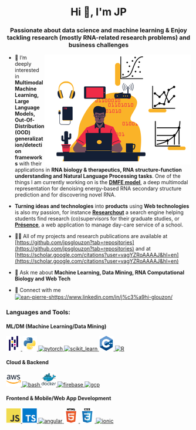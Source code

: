 <h1 align="center">Hi 👋, I'm JP</h1>
<h3 align="center">Passionate about data science and machine learning & Enjoy tackling research (mostly RNA-related research problems) and business challenges</h3>
<p align='left'></p><img align="right" alt="Coding" width="400" src="https://github.com/jpsglouzon/jpsglouzon/blob/main/github_profile_img.png"></p>

- 🌱 I’m deeply interested in **Multimodal Machine Learning, Large Language Models, Out-Of-Distribution (OOD) generalization/detection frameworks** with their applications in **RNA biology & therapeutics, RNA structure-function understanding and Natural Language Processing tasks**. One of the things I am currently working on is the **[DMFE model](https://github.com/jpsglouzon/denoising_mfe)**, a deep multimodal representation for denoising energy-based RNA secondary structure prediction and for discovering novel RNA.

- **Turning ideas and technologies** into **products** using **Web technologies** is also my passion, for instance **[Researchout](researchout.com)** a search engine helping students find research (co)supervisors for their graduate studies, or **[Présence](presence-emo.web.app)**, a web application to manage day-care service of a school.

- 👨‍💻 All of my projects and research publications are available at [https://github.com/jpsglouzon?tab=repositories](https://github.com/jpsglouzon?tab=repositories) and at [https://scholar.google.com/citations?user=vagYZRoAAAAJ&hl=en](https://scholar.google.com/citations?user=vagYZRoAAAAJ&hl=en) 

- 💬 Ask me about **Machine Learning, Data Mining, RNA Computational Biology and Web Tech**
- 💬 Connect with me  <a href="https://linkedin.com/in/ean-pierre-shttps://www.linkedin.com/in/j%c3%a9hi-glouzon/" target="blank"><img style="vertical-align:middle"  src="https://raw.githubusercontent.com/rahuldkjain/github-profile-readme-generator/master/src/images/icons/Social/linked-in-alt.svg" alt="ean-pierre-shttps://www.linkedin.com/in/j%c3%a9hi-glouzon/" height="30" width="30" /></a>

<h3 align="left">Languages and Tools:</h3>
<h4 align="left">ML/DM (Machine Learning/Data Mining)</h4>
<p align="left">
<a href="https://pandas.pydata.org/" target="_blank" rel="noreferrer" > <img src="https://raw.githubusercontent.com/devicons/devicon/2ae2a900d2f041da66e950e4d48052658d850630/icons/pandas/pandas-original.svg" alt="pandas" width="40" height="40" /> </a> <a href="https://www.python.org" target="_blank" rel="noreferrer"> <img src="https://raw.githubusercontent.com/devicons/devicon/master/icons/python/python-original.svg" alt="python" width="40" height="40"/> </a> <a href="https://pytorch.org/" target="_blank" rel="noreferrer"> <img src="https://www.vectorlogo.zone/logos/pytorch/pytorch-icon.svg" alt="pytorch" width="40" height="40"/> </a> <a href="https://scikit-learn.org/" target="_blank" rel="noreferrer"> <img src="https://upload.wikimedia.org/wikipedia/commons/0/05/Scikit_learn_logo_small.svg" alt="scikit_learn" width="40" height="40"/> </a> <a href="https://www.w3schools.com/cpp/" target="_blank" rel="noreferrer"> <img src="https://raw.githubusercontent.com/devicons/devicon/master/icons/cplusplus/cplusplus-original.svg" alt="cplusplus" width="40" height="40"/> </a> 
<a href="https://www.r-project.org/" target="_blank" rel="noreferrer"> <img src="https://www.r-project.org/logo/Rlogo.svg" alt="R" width="40" height="40"/> </a>
</p>

<h4 align="left">Cloud & Backend</h4>
<p align="left">
<a href="https://aws.amazon.com" target="_blank" rel="noreferrer"> <img src="https://raw.githubusercontent.com/devicons/devicon/master/icons/amazonwebservices/amazonwebservices-original-wordmark.svg" alt="aws" width="40" height="40"/> </a> <a href="https://www.gnu.org/software/bash/" target="_blank" rel="noreferrer"> <img src="https://www.vectorlogo.zone/logos/gnu_bash/gnu_bash-icon.svg" alt="bash" width="40" height="40"/> </a>  <a href="https://www.docker.com/" target="_blank" rel="noreferrer"> <img src="https://raw.githubusercontent.com/devicons/devicon/master/icons/docker/docker-original-wordmark.svg" alt="docker" width="40" height="40"/> </a> <a href="https://firebase.google.com/" target="_blank" rel="noreferrer"> <img src="https://www.vectorlogo.zone/logos/firebase/firebase-icon.svg" alt="firebase" width="40" height="40"/> </a> <a href="https://cloud.google.com" target="_blank" rel="noreferrer"> <img src="https://www.vectorlogo.zone/logos/google_cloud/google_cloud-icon.svg" alt="gcp" width="40" height="40"/> </a>
</p>

<h4 align="left">Frontend & Mobile/Web App Development</h4>
<p align="left">
<a href="https://developer.mozilla.org/en-US/docs/Web/JavaScript" target="_blank" rel="noreferrer"> <img src="https://raw.githubusercontent.com/devicons/devicon/master/icons/javascript/javascript-original.svg" alt="javascript" width="40" height="40"/> </a>
<a href="https://www.typescriptlang.org/" target="_blank" rel="noreferrer"> <img src="https://raw.githubusercontent.com/devicons/devicon/master/icons/typescript/typescript-original.svg" alt="typescript" width="40" height="40"/> </a>
<a href="https://angular.io" target="_blank" rel="noreferrer"> <img src="https://angular.io/assets/images/logos/angular/angular.svg" alt="angular" width="40" height="40"/> </a>
<a href="https://www.w3.org/html/" target="_blank" rel="noreferrer"> <img src="https://raw.githubusercontent.com/devicons/devicon/master/icons/html5/html5-original-wordmark.svg" alt="html5" width="40" height="40"/> </a>
<a href="https://www.w3schools.com/css/" target="_blank" rel="noreferrer"> <img src="https://raw.githubusercontent.com/devicons/devicon/master/icons/css3/css3-original-wordmark.svg" alt="css3" width="40" height="40"/> </a>
<a href="https://ionicframework.com" target="_blank" rel="noreferrer"> <img src="https://upload.wikimedia.org/wikipedia/commons/d/d1/Ionic_Logo.svg" alt="ionic" width="40" height="40"/> </a> 

</p>

